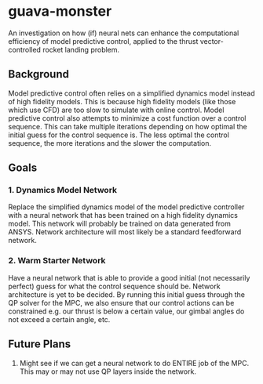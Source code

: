 # guava-monster
An investigation on how (if) neural nets can enhance the computational efficiency of model predictive control, applied to the thrust vector-controlled rocket landing problem.

## Background
Model predictive control often relies on a simplified dynamics model instead of high fidelity models. This is because high fidelity models (like those which use CFD) are too slow to simulate with online control. Model predictive control also attempts to minimize a cost function over a control sequence. This can take multiple iterations depending on how optimal the initial guess for the control sequence is. The less optimal the control sequence, the more iterations and the slower the computation. 

## Goals
### 1. Dynamics Model Network
Replace the simplified dynamics model of the model predictive controller with a neural network that has been trained on a high fidelity dynamics model. This network will probably be trained on data generated from ANSYS. Network architecture will most likely be a standard feedforward network.

### 2. Warm Starter Network
Have a neural network that is able to provide a good initial (not necessarily perfect) guess for what the control sequence should be. Network architecture is yet to be decided. By running this initial guess through the QP solver for the MPC, we also ensure that our control actions can be constrained e.g. our thrust is below a certain value, our gimbal angles do not exceed a certain angle, etc. 

## Future Plans
1. Might see if we can get a neural network to do ENTIRE job of the MPC. This may or may not use QP layers inside the network. 

